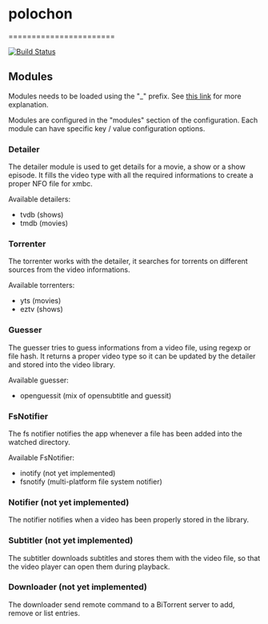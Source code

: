 # polochon
=======================

[![Build Status](https://travis-ci.org/odwrtw/polochon.svg?branch=master)](https://travis-ci.org/odwrtw/polochon)

## Modules

Modules needs to be loaded using the "\_" prefix. See [this link](https://golang.org/doc/effective_go.html#blank_import) for more explanation.

Modules are configured in the "modules" section of the configuration. Each module can have specific key / value configuration options.

### Detailer

The detailer module is used to get details for a movie, a show or a show episode. It fills the video type with all the required informations to create a proper NFO file for xmbc.

Available detailers:
* tvdb (shows)
* tmdb (movies)

### Torrenter

The torrenter works with the detailer, it searches for torrents on different sources from the video informations.

Available torrenters:
* yts (movies)
* eztv (shows)

### Guesser

The guesser tries to guess informations from a video file, using regexp or file hash. It returns a proper video type so it can be updated by the detailer and stored into the video library.

Available guesser:
* openguessit (mix of opensubtitle and guessit)

### FsNotifier

The fs notifier notifies the app whenever a file has been added into the watched directory.

Available FsNotifier:
* inotify (not yet implemented)
* fsnotify (multi-platform file system notifier)

### Notifier (not yet implemented)

The notifier notifies when a video has been properly stored in the library.

### Subtitler (not yet implemented)

The subtitler downloads subtitles and stores them with the video file, so that the video player can open them during playback.

### Downloader (not yet implemented)

The downloader send remote command to a BiTorrent server to add, remove or list entries.
